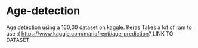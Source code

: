 # Age-detection
Age detection using a 160,00 dataset on kaggle. Keras
Takes a lot of ram to use :(
https://www.kaggle.com/mariafrenti/age-prediction? LINK TO DATASET
